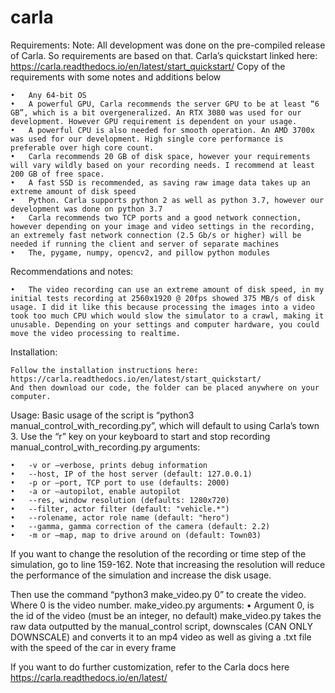 # carla

Requirements:
	Note: All development was done on the pre-compiled release of Carla. So requirements are based on that.
	Carla’s quickstart linked here: https://carla.readthedocs.io/en/latest/start_quickstart/
	Copy of the requirements with some notes and additions below
	
	•	Any 64-bit OS
	•	A powerful GPU, Carla recommends the server GPU to be at least “6 GB”, which is a bit overgeneralized. An RTX 3080 was used for our development. However GPU requirement is dependent on your usage. 
	•	A powerful CPU is also needed for smooth operation. An AMD 3700x was used for our development. High single core performance is preferable over high core count.
	•	Carla recommends 20 GB of disk space, however your requirements will vary wildly based on your recording needs. I recommend at least 200 GB of free space. 
	•	A fast SSD is recommended, as saving raw image data takes up an extreme amount of disk speed
	•	Python. Carla supports python 2 as well as python 3.7, however our development was done on python 3.7
	•	Carla recommends two TCP ports and a good network connection, however depending on your image and video settings in the recording, an extremely fast network connection (2.5 Gb/s or higher) will be needed if running the client and server of separate machines
	•	The, pygame, numpy, opencv2, and pillow python modules
Recommendations and notes:

	•	The video recording can use an extreme amount of disk speed, in my initial tests recording at 2560x1920 @ 20fps showed 375 MB/s of disk usage. I did it like this because processing the images into a video took too much CPU which would slow the simulator to a crawl, making it unusable. Depending on your settings and computer hardware, you could move the video processing to realtime. 
Installation:

	Follow the installation instructions here: 	https://carla.readthedocs.io/en/latest/start_quickstart/
	And then download our code, the folder can be placed anywhere on your computer.



Usage:
Basic usage of the script is “python3 manual_control_with_recording.py”, which will default to using Carla’s town 3. Use the “r” key on your keyboard to start and stop recording
	manual_control_with_recording.py arguments: 

	•	-v or –verbose, prints debug information
	•	--host, IP of the host server (default: 127.0.0.1)
	•	-p or –port, TCP port to use (defaults: 2000)
	•	-a or –autopilot, enable autopilot
	•	--res, window resolution (defaults: 1280x720)
	•	--filter, actor filter (default: "vehicle.*")
	•	--rolename, actor role name (default: "hero")
	•	--gamma, gamma correction of the camera (default: 2.2)
	•	-m or –map, map to drive around on (default: Town03)

If you want to change the resolution of the recording or time step of the simulation, go to line 159-162.
Note that increasing the resolution will reduce the performance of the simulation and increase the disk usage. 

Then use the command “python3 make_video.py 0” to create the video. Where 0 is the video number. 
make_video.py arguments:
	•	 Argument 0, is the id of the video (must be an integer, no default)
make_video.py takes the raw data outputted by the manual_control script, downscales (CAN ONLY DOWNSCALE) and converts it to an mp4 video as well as giving a .txt file with the speed of the car in every frame

If you want to do further customization, refer to the Carla docs here https://carla.readthedocs.io/en/latest/


